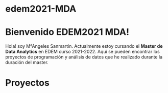 # edem2021-MDA
# Bienvenido EDEM2021 MDA!


Hola! soy MªAngeles Sanmartin. Actualmente estoy cursando el **Master de Data Analytics** en EDEM curso 2021-2022. 
Aquí se pueden encontrar los proyectos de programación y análisis de datos que he realizado durante la duración del master.


# Proyectos

